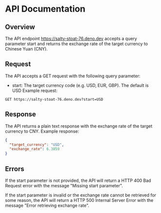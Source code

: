 # API Documentation
## Overview
The API endpoint https://salty-stoat-76.deno.dev accepts a query parameter start and returns the exchange rate of the target currency to Chinese Yuan (CNY).

## Request
The API accepts a GET request with the following query parameter:

* start: The target currency code (e.g. USD, EUR, GBP). The default is USD
Example request:

```shell
GET https://salty-stoat-76.deno.dev?start=USD
```
## Response
The API returns a plain text response with the exchange rate of the target currency to CNY.
Example response:
```json
{
  "target_currency": "USD",
  "exchange_rate": 6.3859
}
```

## Errors
If the start parameter is not provided, the API will return a HTTP 400 Bad Request error with the message "Missing start parameter".

If the start parameter is invalid or the exchange rate cannot be retrieved for some reason, the API will return a HTTP 500 Internal Server Error with the message "Error retrieving exchange rate".

